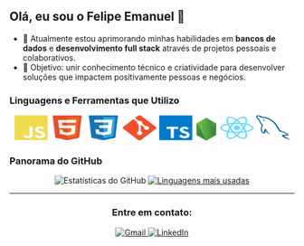

<!--
**Felipemanuell/Felipemanuell** is a ✨ _special_ ✨ repository because its `README.md` (this file) appears on your GitHub profile.

Here are some ideas to get you started:

- 🔭 I’m currently working on ...
- 🌱 I’m currently learning ...
- 👯 I’m looking to collaborate on ...
- 🤔 I’m looking for help with ...
- 💬 Ask me about ...
- 📫 How to reach me: ...
- 😄 Pronouns: ...
- ⚡ Fun fact: ...
-->
## Olá, eu sou o Felipe Emanuel 👋
- 🔭 Atualmente estou aprimorando minhas habilidades em **bancos de dados** e **desenvolvimento full stack** através de projetos pessoais e colaborativos.  
- 🎯 Objetivo: unir conhecimento técnico e criatividade para desenvolver soluções que impactem positivamente pessoas e negócios.  

### Linguagens e Ferramentas que Utilizo
<p align="center">
  <img alt="JavaScript" height="45" width="60" src="https://raw.githubusercontent.com/devicons/devicon/master/icons/javascript/javascript-plain.svg">
  <img alt="HTML5" height="45" width="60" src="https://raw.githubusercontent.com/devicons/devicon/master/icons/html5/html5-original.svg">
  <img alt="CSS3" height="45" width="60" src="https://raw.githubusercontent.com/devicons/devicon/master/icons/css3/css3-original.svg">
  <img alt="Git" height="45" width="60" src="https://raw.githubusercontent.com/devicons/devicon/master/icons/git/git-original.svg">
  <img alt="TypeScript" height="45" width="60" src="https://raw.githubusercontent.com/devicons/devicon/master/icons/typescript/typescript-original.svg">
  <img alt="Node.js" height="40" width="40" src="https://raw.githubusercontent.com/devicons/devicon/master/icons/nodejs/nodejs-original.svg">
  <img alt="React" height="45" width="60" src="https://raw.githubusercontent.com/devicons/devicon/master/icons/react/react-original.svg">
  <img alt="MySQL" height="45" width="60" src="https://raw.githubusercontent.com/devicons/devicon/master/icons/mysql/mysql-original.svg">
</p>

### Panorama do GitHub
<div align="center"; gap=25px>
  <picture>
    <source
      srcset="https://github-readme-stats.vercel.app/api?username=FELIPEMANUELL&show_icons=true&theme=github_dark"
      media="(prefers-color-scheme: dark)"
    />
    <source
      srcset="https://github-readme-stats.vercel.app/api?username=FELIPEMANUELL&show_icons=true&rank_icon=github"
      media="(prefers-color-scheme: light), (prefers-color-scheme: no-preference)"
    />
    <img src="https://github-readme-stats.vercel.app/api?username=FELIPEMANUELL&show_icons=true" alt="Estatísticas do GitHub" />
  </picture>

  <a href="https://github.com/Felipemanuell" target="_blank">
    <img height="200" src="https://github-readme-stats.vercel.app/api/top-langs?username=FELIPEMANUELL&layout=compact&langs_count=8&card_width=320&theme=github_dark" alt="Linguagens mais usadas" />
  </a>
</div>

---
<div align="center">
  <h3>Entre em contato:</h3>
  <a href="fe80648@gmail.com" target="_blank" class="badge">
    <img width="80" src="https://img.shields.io/badge/Gmail-D14836?style=for-the-badge&logo=gmail&logoColor=fff" alt="Gmail"/>
  </a>
  
  <a href="https://www.linkedin.com/in/felipe-emanuel-a8070a27b" target="_blank" class="badge">
    <img width="83" src="https://img.shields.io/badge/LinkedIn-0077B5?style=for-the-badge&logo=linkedin&logoColor=fff" alt="LinkedIn"/>
  </a>
</div>
